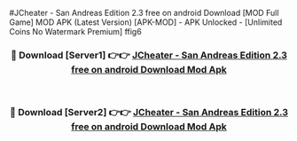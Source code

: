 #JCheater - San Andreas Edition 2.3 free on android Download [MOD Full Game] MOD APK (Latest Version) [APK-MOD] - APK Unlocked - [Unlimited Coins No Watermark Premium] ffig6



<div align="center">

<h3>🔴 Download [Server1] 👉👉 <a href="https://momento.my/?title=JCheater_-_San_Andreas_Edition_2.3_free_on_android_Download">JCheater - San Andreas Edition 2.3 free on android Download Mod Apk</a></h3><br>

<h3>🔴 Download [Server2] 👉👉 <a href="https://momento.my/?title=JCheater_-_San_Andreas_Edition_2.3_free_on_android_Download">JCheater - San Andreas Edition 2.3 free on android Download Mod Apk</a></h3>
</div>
